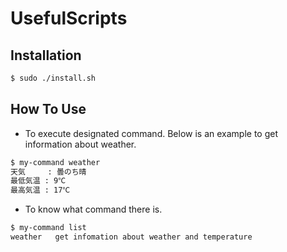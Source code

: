 # UsefulScripts

## Installation
```bash
$ sudo ./install.sh
```

## How To Use
* To execute designated command. Below is an example to get information about weather.
```bash
$ my-command weather
天気     : 曇のち晴
最低気温 : 9℃ 
最高気温 : 17℃
```

* To know what command there is.
```bash
$ my-command list
weather   get infomation about weather and temperature
```

